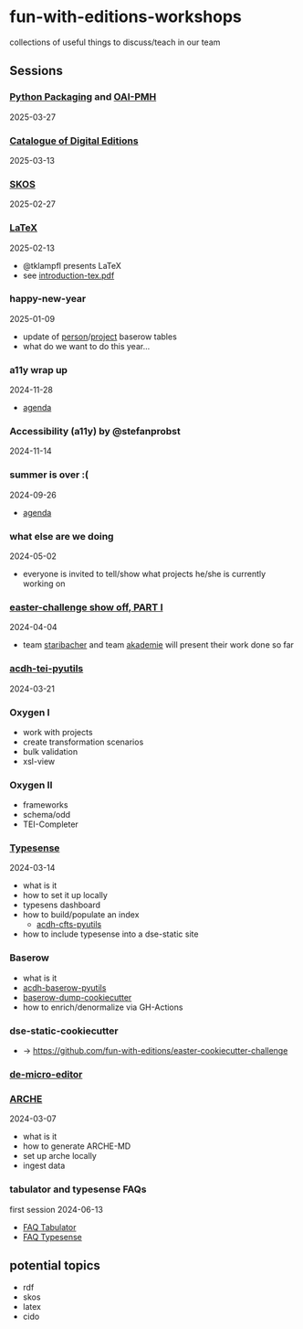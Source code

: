 # fun-with-editions-workshops
collections of useful things to discuss/teach in our team

## Sessions

### [Python Packaging](python-packaging/README.md) and [OAI-PMH](oai-pmh/README.md)
2025-03-27

### [Catalogue of Digital Editions](dig-ed-cat/README.md)
2025-03-13

### [SKOS](skos/README.md)
2025-02-27

### [LaTeX](latex/README.md)
2025-02-13
* @tklampfl presents LaTeX
* see [introduction-tex.pdf](latex/introduction-tex.pdf)

### happy-new-year
2025-01-09
* update of [person](https://baserow.acdh-dev.oeaw.ac.at/database/484/table/2723/10401)/[project](https://baserow.acdh-dev.oeaw.ac.at/database/484/table/2724/10402) baserow tables
* what do we want to do this year... 

### a11y wrap up
2024-11-28
* [agenda](a11y/README.md)

### Accessibility (a11y) by @stefanprobst
2024-11-14

### summer is over :(
2024-09-26
* [agenda](html/readme.md)

### what else are we doing
2024-05-02
* everyone is invited to tell/show what projects he/she is currently working on

### [easter-challenge show off, PART I](https://github.com/fun-with-editions/easter-cookiecutter-challenge/blob/main/README.md)
2024-04-04
* team [staribacher](https://fun-with-editions.github.io/staribacher-static/) and team [akademie](https://fun-with-editions.github.io/akademie-static/) will present their work done so far

### [acdh-tei-pyutils](acdh-tei-pyutils/README.md)
2024-03-21

### Oxygen I
* work with projects
* create transformation scenarios
* bulk validation
* xsl-view

### Oxygen II
* frameworks
* schema/odd
* TEI-Completer

### [Typesense](typesense/typesense.md)
2024-03-14
* what is it
* how to set it up locally
* typesens dashboard
* how to build/populate an index
    * [acdh-cfts-pyutils](https://github.com/acdh-oeaw/acdh-cfts-pyutils/tree/master)
* how to include typesense into a dse-static site

### Baserow
* what is it
* [acdh-baserow-pyutils](https://github.com/acdh-oeaw/acdh-baserow-pyutils)
* [baserow-dump-cookiecutter](https://github.com/acdh-oeaw/baserow-dump-cookiecutter)
* how to enrich/denormalize via GH-Actions

### dse-static-cookiecutter
* -> https://github.com/fun-with-editions/easter-cookiecutter-challenge

### [de-micro-editor](https://github.com/acdh-oeaw/de-micro-editor)
  
### [ARCHE](arche-localhost.md)
2024-03-07
* what is it
* how to generate ARCHE-MD
* set up arche locally
* ingest data

### tabulator and typesense FAQs
first session 2024-06-13
* [FAQ Tabulator](./FAQs/tabulator.md)
* [FAQ Typesense](./FAQs/typesense.md)


## potential topics

* rdf
* skos
* latex
* cido